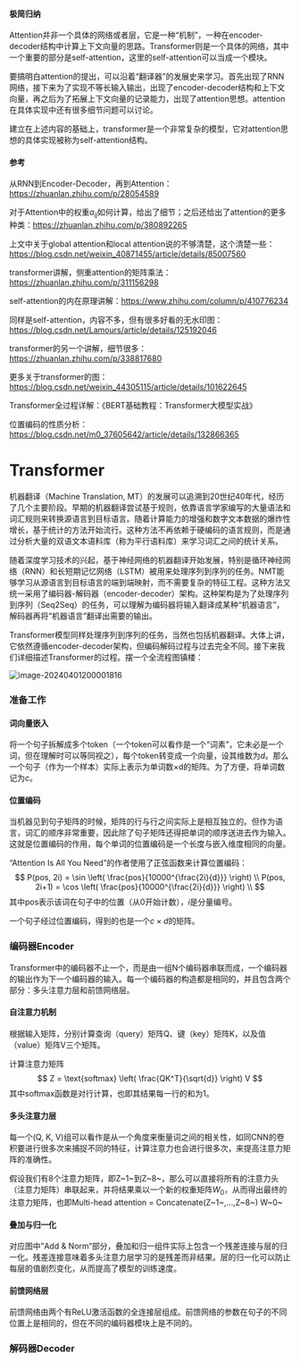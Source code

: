 #### 极简归纳

Attention并非一个具体的网络或者层，它是一种“机制”，一种在encoder-decoder结构中计算上下文向量的思路。Transformer则是一个具体的网络，其中一个重要的部分是self-attention，这里的self-attention可以当成一个模块。

要搞明白attention的提出，可以沿着“翻译器”的发展史来学习。首先出现了RNN网络，接下来为了实现不等长输入输出，出现了encoder-decoder结构和上下文向量，再之后为了拓展上下文向量的记录能力，出现了attention思想。attention在具体实现中还有很多细节问题可以讨论。

建立在上述内容的基础上，transformer是一个非常复杂的模型，它对attention思想的具体实现被称为self-attention结构。

#### 参考 

从RNN到Encoder-Decoder，再到Attention：https://zhuanlan.zhihu.com/p/28054589

对于Attention中的权重$a_{ij}$如何计算，给出了细节；之后还给出了attention的更多种类：https://zhuanlan.zhihu.com/p/380892265

上文中关于global attention和local attention说的不够清楚，这个清楚一些：https://blog.csdn.net/weixin_40871455/article/details/85007560

transformer讲解，侧重attention的矩阵乘法：https://zhuanlan.zhihu.com/p/311156298

self-attention的内在原理讲解：https://www.zhihu.com/column/p/410776234

同样是self-attention，内容不多，但有很多好看的无水印图：https://blog.csdn.net/Lamours/article/details/125192046

transformer的另一个讲解，细节很多：https://zhuanlan.zhihu.com/p/338817680

更多关于transformer的图：https://blog.csdn.net/weixin_44305115/article/details/101622645

Transformer全过程详解：《BERT基础教程：Transformer大模型实战》

位置编码的性质分析：https://blog.csdn.net/m0_37605642/article/details/132866365

# Transformer

机器翻译（Machine Translation, MT）的发展可以追溯到20世纪40年代，经历了几个主要阶段。早期的机器翻译尝试基于规则，依靠语言学家编写的大量语法和词汇规则来转换源语言到目标语言。随着计算能力的增强和数字文本数据的爆炸性增长，基于统计的方法开始流行。这种方法不再依赖于硬编码的语言规则，而是通过分析大量的双语文本语料库（称为平行语料库）来学习词汇之间的统计关系。

随着深度学习技术的兴起，基于神经网络的机器翻译开始发展，特别是循环神经网络（RNN）和长短期记忆网络（LSTM）被用来处理序列到序列的任务。NMT能够学习从源语言到目标语言的端到端映射，而不需要复杂的特征工程。这种方法又统一采用了编码器-解码器（encoder-decoder）架构。这种架构是为了处理序列到序列（Seq2Seq）的任务，可以理解为编码器将输入翻译成某种“机器语言”，解码器再将“机器语言”翻译出需要的输出。

Transformer模型同样处理序列到序列的任务，当然也包括机器翻译。大体上讲，它依然遵循encoder-decoder架构，但编码解码过程与过去完全不同。接下来我们详细描述Transformer的过程。摆一个全流程图镇楼：

![image-20240401200001816](D:\GithubRepos\notes_about_datascience\note\img\image-20240401200001816.png)

### 准备工作

#### 词向量嵌入

将一个句子拆解成多个token（一个token可以看作是一个“词素”，它未必是一个词，但在理解时可以等同视之），每个token转变成一个向量，设其维数为$d$。那么一个句子（作为一个样本）实际上表示为单词数×d的矩阵。为了方便，将单词数记为$c$。

#### 位置编码

当机器见到句子矩阵的时候，矩阵的行与行之间实际上是相互独立的。但作为语言，词汇的顺序非常重要，因此除了句子矩阵还得把单词的顺序送进去作为输入。这就是位置编码的作用，每个单词的位置编码是一个长度与嵌入维度相同的向量。

“Attention Is All You Need”的作者使用了正弦函数来计算位置编码：
$$
P(pos, 2i) = \sin \left( \frac{pos}{10000^{\frac{2i}{d}}} \right) \\
P(pos, 2i+1) = \cos \left( \frac{pos}{10000^{\frac{2i}{d}}} \right) \\
$$
其中pos表示该词在句子中的位置（从0开始计数），$i$是分量编号。

一个句子经过位置编码，得到的也是一个$c\times d$的矩阵。

### 编码器Encoder

Transformer中的编码器不止一个，而是由一组N个编码器串联而成，一个编码器的输出作为下一个编码器的输入。每一个编码器的构造都是相同的，并且包含两个部分：多头注意力层和前馈网络层。

#### 自注意力机制

根据输入矩阵，分别计算查询（query）矩阵Q、键（key）矩阵K，以及值（value）矩阵V三个矩阵。

计算注意力矩阵
$$
Z = \text{softmax} \left( \frac{QK^T}{\sqrt{d}} \right) V
$$
其中softmax函数是对行计算，也即其结果每一行的和为1。

#### 多头注意力层

每一个(Q, K, V)组可以看作是从一个角度来衡量词之间的相关性，如同CNN的卷积要进行很多次来捕捉不同的特征，计算注意力也会进行很多次，来提高注意力矩阵的准确性。

假设我们有8个注意力矩阵，即Z~1~到Z~8~，那么可以直接将所有的注意力头（注意力矩阵）串联起来，并将结果乘以一个新的权重矩阵$W_0$，从而得出最终的注意力矩阵，也即Multi-head attention = Concatenate(Z~1~,...,Z~8~) W~0~

#### 叠加与归一化

对应图中”Add & Norm“部分，叠加和归一组件实际上包含一个残差连接与层的归一化。残差连接意味着多头注意力层学习的是残差而非结果。层的归一化可以防止每层的值剧烈变化，从而提高了模型的训练速度。

#### 前馈网络层

前馈网络由两个有ReLU激活函数的全连接层组成。前馈网络的参数在句子的不同位置上是相同的，但在不同的编码器模块上是不同的。

### 解码器Decoder
